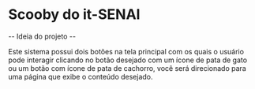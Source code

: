 # Scooby do it-SENAI

-- Ideia do projeto --

Este sistema possui dois botões na tela principal com os quais o usuário pode interagir clicando no botão desejado com um ícone de pata de gato ou um botão com ícone de pata de cachorro, você será direcionado para uma página que exibe o conteúdo desejado.
